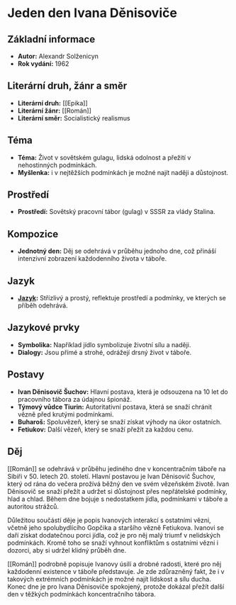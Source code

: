 # Jeden den Ivana Děnisoviče

## Základní informace

- **Autor:** Alexandr Solženicyn
- **Rok vydání:** 1962

## Literární druh, žánr a směr 

- **Literární druh:** [[Epika]]
- **Literární žánr:** [[Román]]
- **Literární směr:** Socialistický realismus

## Téma 

- **Téma:** Život v sovětském gulagu, lidská odolnost a přežití v nehostinných podmínkách.
- **Myšlenka:** i v nejtěžších podmínkách je možné najít naději a důstojnost.

## Prostředí 

- **Prostředí:** Sovětský pracovní tábor (gulag) v SSSR za vlády Stalina.

## Kompozice 

- **Jednotný den:** Děj se odehrává v průběhu jednoho dne, což přináší intenzivní zobrazení každodenního života v táboře.

## Jazyk 

- **[Jazyk](Jazyk.md):** Střízlivý a prostý, reflektuje prostředí a podmínky, ve kterých se příběh odehrává.

## Jazykové prvky 

- **Symbolika:** Například jídlo symbolizuje životní sílu a naději.
- **Dialogy:** Jsou přímé a strohé, odrážejí drsný život v táboře.

## Postavy 

- **Ivan Děnisovič Šuchov:** Hlavní postava, která je odsouzena na 10 let do pracovního tábora za údajnou špionáž.
- **Týmový vůdce Tiurin:** Autoritativní postava, která se snaží chránit vězně před krutými podmínkami.
- **Buharoš:** Spoluvězeň, který se snaží získat výhody na úkor ostatních.
- **Fetiukov:** Další vězeň, který se snaží přežít za každou cenu.

## Děj

[[Román]] se odehrává v průběhu jediného dne v koncentračním táboře na Sibiři v 50. letech 20. století. Hlavní postavou je Ivan Děnisovič Šuchov, který od rána do večera prožívá běžný den ve svém vězeňském životě. Ivan Děnisovič se snaží přežít a udržet si důstojnost přes nepřátelské podmínky, hlad a chlad. Během dne bojuje s nedostatkem jídla, podmínkami v táboře a autoritou strážců.

Důležitou součástí děje je popis Ivanových interakcí s ostatními vězni, včetně jeho spolubydlícího Gopčika a staršího vězně Fetiukova. Ivanovi se daří získat dodatečnou porci jídla, což je pro něj malý triumf v nelidských podmínkách. Kromě toho se snaží vyhnout konfliktům s ostatními vězni i dozorci, aby si udržel klidný průběh dne.

[[Román]] podrobně popisuje Ivanovy úsilí a drobné radosti, které pro něj každodenní existence v táboře představuje. Je zde zdůrazněný fakt, že i v takových extrémních podmínkách je možné najít lidskost a sílu ducha. Konec dne je pro Ivana Děnisoviče spokojený, protože dokázal přežít další den v těžkých podmínkách koncentračního tábora.